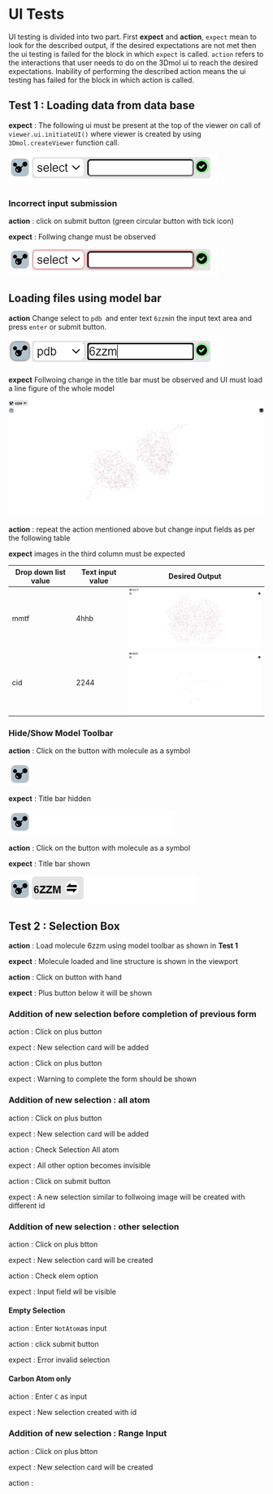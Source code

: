 # UI Tests 

UI testing is divided into two part. First **expect** and **action**, `expect` mean to look for the described output, if the desired expectations are not met then the ui testing is failed for the block in which `expect` is called. `action` refers to the interactions that user needs to do on the 3Dmol ui to reach the desired expectations. Inability of performing the described action means the ui testing has failed for the block in which action is called.

## Test 1 : Loading data from data base 

**expect** : The following ui must be present at the top of the viewer on call of `viewer.ui.initiateUI()` where viewer is created by using `3Dmol.createViewer` function call. 

![image-20210829160953969](Manual_test.assets/image-20210829160953969.png)

### Incorrect input submission 

**action** : click on submit button (green circular button with tick icon)

**expect** : Follwing change must be observed 

![image-20210829161127081](Manual_test.assets/image-20210829161127081.png)

## Loading files using model bar  

**action** Change select to `pdb `and enter text `6zzm`in the input text area and press `enter` or submit button.

![image-20210829161832445](Manual_test.assets/image-20210829161832445.png)

**expect** Follwoing change in the title bar must be observed and UI must load a line figure of the whole model

![image-20210829161909400](Manual_test.assets/image-20210829161909400.png)

**action** : repeat the action mentioned above but change input fields as per the following table 

**expect** images in the third column must be expected 

| Drop down list value | Text input value | Desired Output                                               |
| -------------------- | ---------------- | ------------------------------------------------------------ |
| mmtf                 | 4hhb             | <img src="Manual_test.assets/image-20210829162356415.png" alt="image-20210829162356415" style="zoom:33%;" /> |
| cid                  | 2244             | <img src="Manual_test.assets/image-20210829162440501.png" alt="image-20210829162440501" style="zoom:33%;" /> |

 

### Hide/Show Model Toolbar

**action** : Click on the button with molecule as a symbol 

![image-20210829165547990](Manual_test.assets/image-20210829165547990.png)

**expect** : Title bar hidden 

![image-20210829165619049](Manual_test.assets/image-20210829165619049.png)

**action** : Click on the button with molecule as a symbol 

**expect** : Title bar shown

![image-20210829170205279](Manual_test.assets/image-20210829170205279.png)

## Test 2 : Selection Box

**action** : Load molecule 6zzm using model toolbar as shown in **Test 1**

**expect** : Molecule loaded and line structure is shown in the viewport 

**action** :  Click on button with hand

**expect** : Plus button below it will be shown 

### Addition of new selection before completion of previous form

action : Click on plus button 

expect : New selection card will be added 

action : Click on plus button 

expect : Warning to complete the form should be shown

### Addition of new selection : all atom 

action : Click on plus button 

expect : New selection card will be added 

action : Check Selection All atom 

expect : All other option becomes invisible 

action : Click on submit button 

expect : A new selection similar to follwoing image will be created with different id 

### Addition of new selection : other selection 

action : Click on plus btton 

expect : New selection card will be created 

action : Check elem option 

expect : Input field wll be visible 

#### Empty Selection 

action : Enter `NotAtom`as input 

action : click submit button 

expect : Error invalid selection 

#### Carbon Atom only 

action : Enter `C` as input 

expect : New selection created with id 

### Addition of new selection : Range Input 

action : Click on plus btton 

expect : New selection card will be created 

action : 